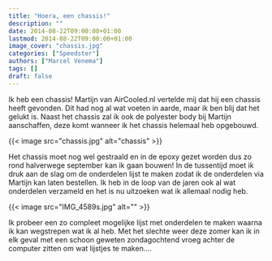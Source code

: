 ```yaml
---
title: "Hoera, een chassis!"
description: ""
date: 2014-08-22T09:00:00+01:00
lastmod: 2014-08-22T09:00:00+01:00
image_cover: "chassis.jpg"
categories: ["Speedster"]
authors: ["Marcel Venema"] 
tags: []
draft: false
---
```


Ik heb een chassis! Martijn van AirCooled.nl vertelde mij dat hij een chassis heeft gevonden. Dit had nog al wat voeten in aarde, maar ik ben blij dat het gelukt is. Naast het chassis zal ik ook de polyester body bij Martijn aanschaffen, deze komt wanneer ik het chassis helemaal heb opgebouwd.

<!--more-->

{{< image src="chassis.jpg" alt="chassis" >}}

Het chassis moet nog wel gestraald en in de epoxy gezet worden dus zo rond halverwege september kan ik gaan bouwen! In de tussentijd moet ik druk aan de slag om de onderdelen lijst te maken zodat ik de onderdelen via Martijn kan laten bestellen. Ik heb in de loop van de jaren ook al wat onderdelen verzameld en het is nu uitzoeken wat ik allemaal nodig heb.

{{< image src="IMG_4589s.jpg" alt="" >}}

Ik probeer een zo compleet mogelijke lijst met onderdelen te maken waarna ik kan wegstrepen wat ik al heb. Met het slechte weer deze zomer kan ik in elk geval met een schoon geweten zondagochtend vroeg achter de computer zitten om wat lijstjes te maken….

&nbsp;